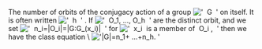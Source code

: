 The number of orbits of the conjugacy action of a group
!['  G  '](../dictionary/equation_images/20049.2..png) on itself. It is
often written !['  h  '](../dictionary/equation_images/20049.3..png) .
If !['  O\_1, ..., O\_h  '](../dictionary/equation_images/20049.4..png)
are the distinct orbit, and we set
!['  n\_i=|O\_i|=|G:G\_(x\_i)|  '](../dictionary/equation_images/20049.5..png)
for
!['  x\_i  is a member of  O\_i ,  '](../dictionary/equation_images/20049.6..png)
then we have the class equation \\
!['|G|=n\_1+ ...+n\_h. '](../dictionary/equation_images/20049.1..png)
